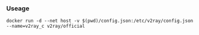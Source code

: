 ### Useage

```
docker run -d --net host -v $(pwd)/config.json:/etc/v2ray/config.json --name=v2ray_c v2ray/official
```
